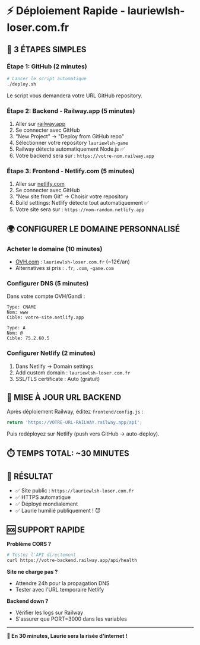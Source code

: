 # ⚡ Déploiement Rapide - lauriewlsh-loser.com.fr

## 🚀 **3 ÉTAPES SIMPLES**

### **Étape 1: GitHub (2 minutes)**
```bash
# Lancer le script automatique
./deploy.sh
```
Le script vous demandera votre URL GitHub repository.

### **Étape 2: Backend - Railway.app (5 minutes)**
1. Aller sur [railway.app](https://railway.app)
2. Se connecter avec GitHub
3. "New Project" → "Deploy from GitHub repo"
4. Sélectionner votre repository `lauriewlsh-game`
5. Railway détecte automatiquement Node.js ✅
6. Votre backend sera sur : `https://votre-nom.railway.app`

### **Étape 3: Frontend - Netlify.com (5 minutes)**
1. Aller sur [netlify.com](https://netlify.com)
2. Se connecter avec GitHub
3. "New site from Git" → Choisir votre repository
4. Build settings: Netlify détecte tout automatiquement ✅
5. Votre site sera sur : `https://nom-random.netlify.app`

## 🌍 **CONFIGURER LE DOMAINE PERSONNALISÉ**

### **Acheter le domaine (10 minutes)**
- [OVH.com](https://ovh.com) : `lauriewlsh-loser.com.fr` (~12€/an)
- Alternatives si pris : `.fr`, `.com`, `-game.com`

### **Configurer DNS (5 minutes)**
Dans votre compte OVH/Gandi :
```
Type: CNAME
Nom: www
Cible: votre-site.netlify.app

Type: A  
Nom: @
Cible: 75.2.60.5
```

### **Configurer Netlify (2 minutes)**
1. Dans Netlify → Domain settings
2. Add custom domain : `lauriewlsh-loser.com.fr`
3. SSL/TLS certificate : Auto (gratuit)

## 🔄 **MISE À JOUR URL BACKEND**

Après déploiement Railway, éditez `frontend/config.js` :
```javascript
return 'https://VOTRE-URL-RAILWAY.railway.app/api';
```

Puis redéployez sur Netlify (push vers GitHub → auto-deploy).

## ⏱️ **TEMPS TOTAL: ~30 MINUTES**

## 🎯 **RÉSULTAT**
- ✅ Site public : `https://lauriewlsh-loser.com.fr`
- ✅ HTTPS automatique
- ✅ Déployé mondialement
- ✅ Laurie humilié publiquement ! 😈

## 🆘 **SUPPORT RAPIDE**

**Problème CORS ?**
```bash
# Testez l'API directement
curl https://votre-backend.railway.app/api/health
```

**Site ne charge pas ?**
- Attendre 24h pour la propagation DNS
- Tester avec l'URL temporaire Netlify

**Backend down ?**
- Vérifier les logs sur Railway
- S'assurer que PORT=3000 dans les variables

---

**🎉 En 30 minutes, Laurie sera la risée d'internet !** 